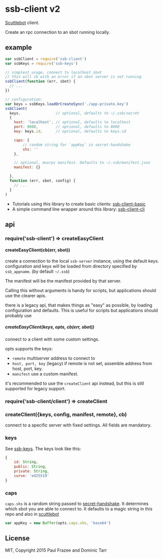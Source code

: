 # ssb-client v2

[Scuttlebot](https://github.com/ssbc/scuttlebot) client. 

Create an rpc connection to an sbot running locally. 

## example

```js
var ssbClient = require('ssb-client')
var ssbKeys = require('ssb-keys')

// simplest usage, connect to localhost sbot
// this will cb with an error if an sbot server is not running
ssbClient(function (err, sbot) {
  // ...
})

// configuration:
var keys = ssbKeys.loadOrCreateSync('./app-private.key')
ssbClient(
  keys,                // optional, defaults to ~/.ssb/secret
  {
    host: 'localhost', // optional, defaults to localhost
    port: 8008,        // optional, defaults to 8008
    key: keys.id,      // optional, defaults to keys.id

    caps: {
        // random string for `appKey` in secret-handshake
        shs: ''
    },

    // optional, muxrpc manifest. Defaults to ~/.ssb/manifest.json
    manifest: {}       

  },
  function (err, sbot, config) {
    // ...
  }
)
```

* Tutorials using this library to create basic clients: [ssb-client-basic](https://github.com/mixmix/ssb-client-basic)
* A simple command line wrapper around this library: [ssb-client-cli](https://github.com/qypea/ssb-client-cli)

## api

### require('ssb-client') => createEasyClient

#### createEasyClient(cb(err, sbot))

create a connection to the local `ssb-server` instance, using the default keys.
configuration and keys will be loaded from directory specified by `ssb_appname`.
(by default `~/.ssb`)

The manifest will be the manifest provided by that server.

Calling this without arguments is handy for scripts, but applications
should use the clearer apis.

there is a legacy api, that makes things as "easy" as possible,
by loading configuration and defaults. This is useful for scripts
but applications should probably use 

##### createEasyClient(keys, opts, cb(err, sbot))

connect to a client with some custom settings.

opts supports the keys:

* `remote` multiserver address to connect to
* `host, port, key` (legacy) if remote is not set, assemble address from host, port, key.
* `manifest` use a custom manifest.

it's recommended to use the `createClient` api instead, but this is still supported
for legacy support.

### require('ssb-client/client') => createClient

### createClient({keys, config, manifest, remote}, cb)

connect to a specific server with fixed settings. All fields are mandatory.



### keys
See [ssb-keys](https://github.com/ssbc/ssb-keys). The keys look like this:
```js
{
    id: String,
    public: String,
    private: String,
    curve: 'ed25519'
}
```

### caps
`caps.shs` is a random string passed to [secret-handshake](https://github.com/auditdrivencrypto/secret-handshake#example). It determines which sbot you are able to connect to. It defaults to a magic string in this repo and also in [scuttlebot](https://github.com/ssbc/scuttlebot/blob/master/lib/ssb-cap.js)

```js
var appKey = new Buffer(opts.caps.shs, 'base64')
```


## License

MIT, Copyright 2015 Paul Frazee and Dominic Tarr


